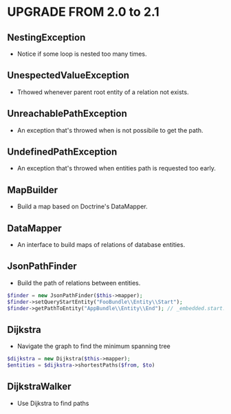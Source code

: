 UPGRADE FROM 2.0 to 2.1
=======================

NestingException
----------------

 * Notice if some loop is nested too many times.

UnespectedValueException
------------------------

 * Trhowed whenever parent root entity of a relation not exists.

UnreachablePathException
------------------------

 * An exception that's throwed when is not possibile to get the path.

UndefinedPathException
----------------------

 * An exception that's throwed when entities path is requested too early.

MapBuilder
----------

 * Build a map based on Doctrine's DataMapper.

DataMapper
----------

 * An interface to build maps of relations of database entities.

JsonPathFinder
--------------

 * Build the path of relations between entities.

```php
$finder = new JsonPathFinder($this->mapper);
$finder->setQueryStartEntity("FooBundle\\Entity\\Start");
$finder->getPathToEntity("AppBundle\\Entity\\End"); // _embedded.start.end
```

Dijkstra
--------

 * Navigate the graph to find the minimum spanning tree

```php
$dijkstra = new Dijkstra($this->mapper);
$entities = $dijkstra->shortestPaths($from, $to)
```

DijkstraWalker
--------------

 * Use Dijkstra to find paths

